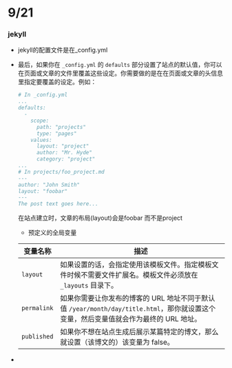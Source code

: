 # 9/21

### jekyll

- jekyll的配置文件是在_config.yml

- 最后，如果你在 `_config.yml` 的 `defaults` 部分设置了站点的默认值，你可以在页面或文章的文件里覆盖这些设定。你需要做的是在在页面或文章的头信息里指定要覆盖的设定。例如：

  ```yml
  # In _config.yml
  ...
  defaults:
    -
      scope:
        path: "projects"
        type: "pages"
      values:
        layout: "project"
        author: "Mr. Hyde"
        category: "project"
  ...
  # In projects/foo_project.md
  ---
  author: "John Smith"
  layout: "foobar"
  ---
  The post text goes here...
  ```

  在站点建立时，文章的布局(layout)会是foobar 而不是project

  - 预定义的全局变量

  | 变量名称    | 描述                                                         |
  | ----------- | ------------------------------------------------------------ |
  | `layout`    | 如果设置的话，会指定使用该模板文件。指定模板文件时候不需要文件扩展名。模板文件必须放在 `_layouts` 目录下。 |
  | `permalink` | 如果你需要让你发布的博客的 URL 地址不同于默认值 `/year/month/day/title.html`，那你就设置这个变量，然后变量值就会作为最终的 URL 地址。 |
  | `published` | 如果你不想在站点生成后展示某篇特定的博文，那么就设置（该博文的）该变量为 false。 |

- 